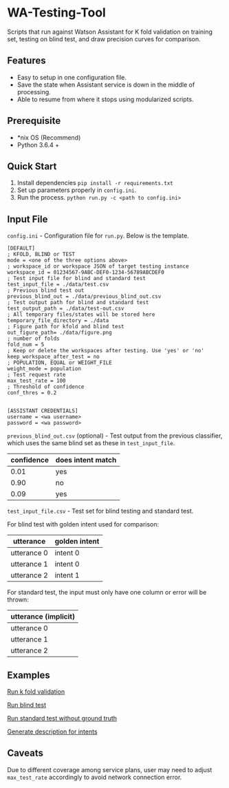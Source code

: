 # WA-Testing-Tool
Scripts that run against Watson Assistant for K fold validation on training set, testing on blind test, and draw precision curves for comparison.

## Features
- Easy to setup in one configuration file.
- Save the state when Assistant service is down in the middle of processing.
- Able to resume from where it stops using modularized scripts.

## Prerequisite
- *nix OS (Recommend)
- Python 3.6.4 +

## Quick Start
1. Install dependencies `pip install -r requirements.txt`
2. Set up parameters properly in `config.ini`.
3. Run the process. `python run.py -c <path to config.ini>`

## Input File
`config.ini` - Configuration file for `run.py`. Below is the template.

```
[DEFAULT]
; KFOLD, BLIND or TEST
mode = <one of the three options above>
; workspace_id or workspace JSON of target testing instance
workspace_id = 01234567-9ABC-DEF0-1234-56789ABCDEF0
; Test input file for blind and standard test
test_input_file = ./data/test.csv
; Previous blind test out
previous_blind_out = ./data/previous_blind_out.csv
; Test output path for blind and standard test
test_output_path = ./data/test-out.csv
; All temporary files/states will be stored here
temporary_file_directory = ./data
; Figure path for kfold and blind test
out_figure_path= ./data/figure.png
; number of folds
fold_num = 5
; Keep or delete the workspaces after testing. Use 'yes' or 'no'
keep_workspace_after_test = no
; POPULATION, EQUAL or WEIGHT_FILE
weight_mode = population
; Test request rate
max_test_rate = 100
; Threshold of confidence
conf_thres = 0.2


[ASSISTANT CREDENTIALS]
username = <wa username>
password = <wa password>
```

`previous_blind_out.csv` (optional) - Test output from the previous classifier, which uses the same blind set as these in `test_input_file`.

| confidence           | does intent match |
| -------------------- | ----------------- |
| 0.01                 | yes               |
| 0.90                 | no                |
| 0.09                 | yes               |

`test_input_file.csv` - Test set for blind testing and standard test.

For blind test with golden intent used for comparison:

| utterance            | golden intent                            |
| -------------------- | ---------------------------------------- |
| utterance 0          | intent 0                                 |
| utterance 1          | intent 0                                 |
| utterance 2          | intent 1                                 |

For standard test, the input must only have one column or error will be thrown:

| utterance (implicit) |
| -------------------- |
| utterance 0          |
| utterance 1          |
| utterance 2          |


## Examples
[Run k fold validation](examples/kfold.md)

[Run blind test](examples/blind.md)

[Run standard test without ground truth](examples/standard-test.md)

[Generate description for intents](examples/intent-description.md)

## Caveats
Due to different coverage among service plans, user may need to adjust `max_test_rate` accordingly to avoid network connection error.
